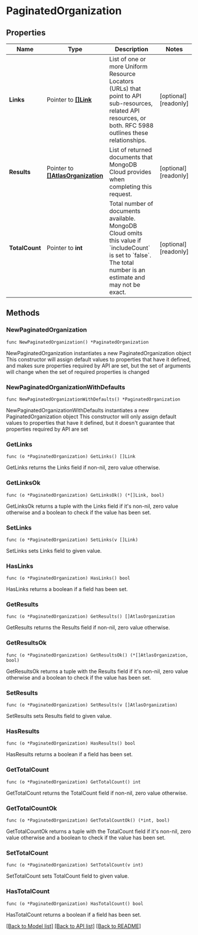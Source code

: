# PaginatedOrganization

## Properties

Name | Type | Description | Notes
------------ | ------------- | ------------- | -------------
**Links** | Pointer to [**[]Link**](Link.md) | List of one or more Uniform Resource Locators (URLs) that point to API sub-resources, related API resources, or both. RFC 5988 outlines these relationships. | [optional] [readonly] 
**Results** | Pointer to [**[]AtlasOrganization**](AtlasOrganization.md) | List of returned documents that MongoDB Cloud provides when completing this request. | [optional] [readonly] 
**TotalCount** | Pointer to **int** | Total number of documents available. MongoDB Cloud omits this value if &#x60;includeCount&#x60; is set to &#x60;false&#x60;. The total number is an estimate and may not be exact. | [optional] [readonly] 

## Methods

### NewPaginatedOrganization

`func NewPaginatedOrganization() *PaginatedOrganization`

NewPaginatedOrganization instantiates a new PaginatedOrganization object
This constructor will assign default values to properties that have it defined,
and makes sure properties required by API are set, but the set of arguments
will change when the set of required properties is changed

### NewPaginatedOrganizationWithDefaults

`func NewPaginatedOrganizationWithDefaults() *PaginatedOrganization`

NewPaginatedOrganizationWithDefaults instantiates a new PaginatedOrganization object
This constructor will only assign default values to properties that have it defined,
but it doesn't guarantee that properties required by API are set

### GetLinks

`func (o *PaginatedOrganization) GetLinks() []Link`

GetLinks returns the Links field if non-nil, zero value otherwise.

### GetLinksOk

`func (o *PaginatedOrganization) GetLinksOk() (*[]Link, bool)`

GetLinksOk returns a tuple with the Links field if it's non-nil, zero value otherwise
and a boolean to check if the value has been set.

### SetLinks

`func (o *PaginatedOrganization) SetLinks(v []Link)`

SetLinks sets Links field to given value.

### HasLinks

`func (o *PaginatedOrganization) HasLinks() bool`

HasLinks returns a boolean if a field has been set.
### GetResults

`func (o *PaginatedOrganization) GetResults() []AtlasOrganization`

GetResults returns the Results field if non-nil, zero value otherwise.

### GetResultsOk

`func (o *PaginatedOrganization) GetResultsOk() (*[]AtlasOrganization, bool)`

GetResultsOk returns a tuple with the Results field if it's non-nil, zero value otherwise
and a boolean to check if the value has been set.

### SetResults

`func (o *PaginatedOrganization) SetResults(v []AtlasOrganization)`

SetResults sets Results field to given value.

### HasResults

`func (o *PaginatedOrganization) HasResults() bool`

HasResults returns a boolean if a field has been set.
### GetTotalCount

`func (o *PaginatedOrganization) GetTotalCount() int`

GetTotalCount returns the TotalCount field if non-nil, zero value otherwise.

### GetTotalCountOk

`func (o *PaginatedOrganization) GetTotalCountOk() (*int, bool)`

GetTotalCountOk returns a tuple with the TotalCount field if it's non-nil, zero value otherwise
and a boolean to check if the value has been set.

### SetTotalCount

`func (o *PaginatedOrganization) SetTotalCount(v int)`

SetTotalCount sets TotalCount field to given value.

### HasTotalCount

`func (o *PaginatedOrganization) HasTotalCount() bool`

HasTotalCount returns a boolean if a field has been set.

[[Back to Model list]](../README.md#documentation-for-models) [[Back to API list]](../README.md#documentation-for-api-endpoints) [[Back to README]](../README.md)


